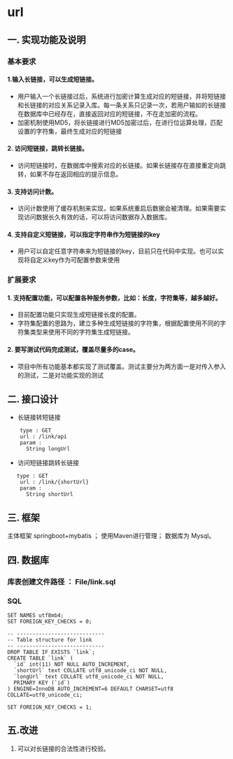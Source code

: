# url

## 一. 实现功能及说明
### 基本要求
#### 1.输入长链接，可以生成短链接。    
* 用户输入一个长链接过后，系统进行加密计算生成对应的短链接，并将短链接和长链接的对应关系记录入库。每一条关系只记录一次，若用户输如的长链接在数据库中已经存在，直接返回对应的短链接，不在走加密的流程。
* 加密机制使用MD5，将长链接进行MD5加密过后，在进行位运算处理，匹配设置的字符集，最终生成对应的短链接
#### 2. 访问短链接，跳转长链接。
* 访问短链接时，在数据库中搜索对应的长链接。如果长链接存在直接重定向跳转，如果不存在返回相应的提示信息。
#### 3. 支持访问计数。
* 访问计数使用了缓存机制来实现，如果系统重启后数据会被清理。如果需要实现访问数据长久有效的话，可以将访问数据存入数据库。
#### 4. 支持自定义短链接，可以指定字符串作为短链接的key
* 用户可以自定任意字符串来为短链接的key，目前只在代码中实现。也可以实现将自定义key作为可配置参数来使用

### 扩展要求
#### 1. 支持配置功能，可以配置各种服务参数，比如：长度，字符集等，越多越好。
* 目前配置功能只实现生成短链接长度的配置。
* 字符集配置的思路为，建立多种生成短链接的字符集，根据配置使用不同的字符集类型来使用不同的字符集生成短链接。
#### 2. 要写测试代码完成测试，覆盖尽量多的case。
* 项目中所有功能基本都实现了测试覆盖。测试主要分为两方面一是对传入参入的测试，二是对功能实现的测试

## 二. 接口设计
* 长链接转短链接
```
    type : GET
    url : /link/api
    param : 
      String longUrl
```

* 访问短链接跳转长链接
```
   type : GET
    url : /link/{shortUrl}
    param : 
      String shortUrl
```

## 三. 框架
 主体框架 springboot+mybatis ；
 使用Maven进行管理；
 数据库为 Mysql。

## 四. 数据库
### 库表创建文件路径 ： File/link.sql
### SQL
```
SET NAMES utf8mb4;
SET FOREIGN_KEY_CHECKS = 0;

-- ----------------------------
-- Table structure for link
-- ----------------------------
DROP TABLE IF EXISTS `link`;
CREATE TABLE `link` (
  `id` int(11) NOT NULL AUTO_INCREMENT,
  `shortUrl` text COLLATE utf8_unicode_ci NOT NULL,
  `longUrl` text COLLATE utf8_unicode_ci NOT NULL,
  PRIMARY KEY (`id`)
) ENGINE=InnoDB AUTO_INCREMENT=6 DEFAULT CHARSET=utf8 COLLATE=utf8_unicode_ci;

SET FOREIGN_KEY_CHECKS = 1;
```

## 五.改进
1. 可以对长链接的合法性进行校验。

